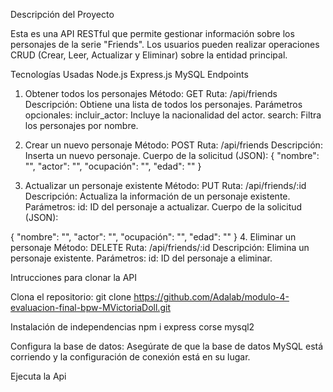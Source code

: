 Descripción del Proyecto 

Esta es una API RESTful que permite gestionar información sobre los personajes de la serie "Friends". Los usuarios pueden realizar operaciones CRUD (Crear, Leer, Actualizar y Eliminar) sobre la entidad principal.

Tecnologías Usadas
Node.js
Express.js
MySQL
Endpoints

1. Obtener todos los personajes
Método: GET
Ruta: /api/friends
Descripción: Obtiene una lista de todos los personajes.
Parámetros opcionales:
incluir_actor: Incluye la nacionalidad del actor.
search: Filtra los personajes por nombre.

2. Crear un nuevo personaje
Método: POST
Ruta: /api/friends
Descripción: Inserta un nuevo personaje.
Cuerpo de la solicitud (JSON):
{
  "nombre": "",
  "actor": "",
  "ocupación": "",
  "edad": ""
}

3. Actualizar un personaje existente
Método: PUT
Ruta: /api/friends/:id
Descripción: Actualiza la información de un personaje existente.
Parámetros:
id: ID del personaje a actualizar.
Cuerpo de la solicitud (JSON):

{
  "nombre": "",
  "actor": "",
  "ocupación": "",
  "edad": ""
}
4. Eliminar un personaje
Método: DELETE
Ruta: /api/friends/:id
Descripción: Elimina un personaje existente.
Parámetros:
id: ID del personaje a eliminar.

Intrucciones para clonar la API

Clona el repositorio:
git clone https://github.com/Adalab/modulo-4-evaluacion-final-bpw-MVictoriaDoll.git

Instalación de independencias
npm i express corse mysql2

Configura la base de datos: Asegúrate de que la base de datos MySQL está corriendo y la configuración de conexión está en su lugar.

Ejecuta la Api


